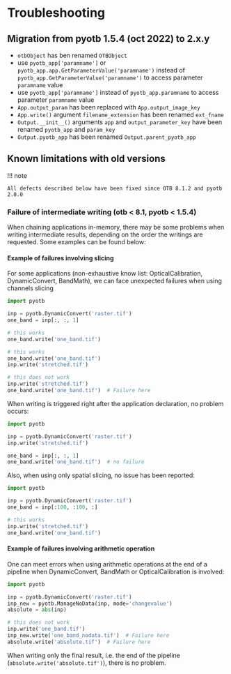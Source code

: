 # Troubleshooting

## Migration from pyotb 1.5.4 (oct 2022) to 2.x.y

- `otbObject` has ben renamed `OTBObject`
- use `pyotb_app['paramname']` or `pyotb_app.app.GetParameterValue('paramname')` instead of `pyotb_app.GetParameterValue('paramname')` to access parameter `paramname` value
- use `pyotb_app['paramname']` instead of `pyotb_app.paramname` to access parameter `paramname` value
- `App.output_param` has been replaced with `App.output_image_key`
- `App.write()` argument `filename_extension` has been renamed `ext_fname`
- `Output.__init__()` arguments `app` and `output_parameter_key` have been renamed `pyotb_app` and `param_key`
- `Output.pyotb_app` has been renamed `Output.parent_pyotb_app`

## Known limitations with old versions

!!! note

    All defects described below have been fixed since OTB 8.1.2 and pyotb 2.0.0

### Failure of intermediate writing (otb < 8.1, pyotb < 1.5.4)

When chaining applications in-memory, there may be some problems when writing 
intermediate results, depending on the order
the writings are requested. Some examples can be found below:

#### Example of failures involving slicing

For some applications (non-exhaustive know list: OpticalCalibration, 
DynamicConvert, BandMath), we can face unexpected failures when using channels 
slicing

```python
import pyotb

inp = pyotb.DynamicConvert('raster.tif')
one_band = inp[:, :, 1]

# this works
one_band.write('one_band.tif')

# this works
one_band.write('one_band.tif')
inp.write('stretched.tif')

# this does not work
inp.write('stretched.tif')
one_band.write('one_band.tif')  # Failure here
```

When writing is triggered right after the application declaration, no problem occurs:

```python
import pyotb

inp = pyotb.DynamicConvert('raster.tif')
inp.write('stretched.tif')

one_band = inp[:, :, 1]
one_band.write('one_band.tif')  # no failure
```

Also, when using only spatial slicing, no issue has been reported:

```python
import pyotb

inp = pyotb.DynamicConvert('raster.tif')
one_band = inp[:100, :100, :]

# this works 
inp.write('stretched.tif')
one_band.write('one_band.tif')
```

#### Example of failures involving arithmetic operation

One can meet errors when using arithmetic operations at the end of a pipeline 
when DynamicConvert, BandMath or OpticalCalibration is involved:

```python
import pyotb

inp = pyotb.DynamicConvert('raster.tif')
inp_new = pyotb.ManageNoData(inp, mode='changevalue')
absolute = abs(inp)

# this does not work 
inp.write('one_band.tif')
inp_new.write('one_band_nodata.tif')  # Failure here
absolute.write('absolute.tif')  # Failure here
```

When writing only the final result, i.e. the end of the pipeline (`absolute.write('absolute.tif')`), there is no problem.
